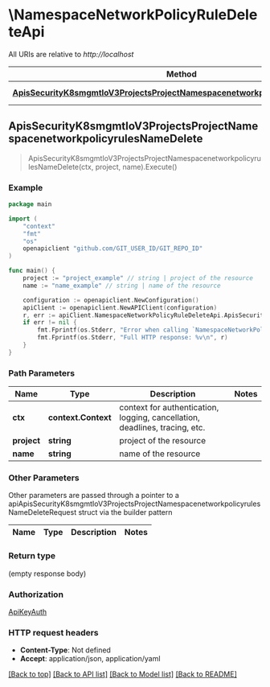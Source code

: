 # \NamespaceNetworkPolicyRuleDeleteApi

All URIs are relative to *http://localhost*

Method | HTTP request | Description
------------- | ------------- | -------------
[**ApisSecurityK8smgmtIoV3ProjectsProjectNamespacenetworkpolicyrulesNameDelete**](NamespaceNetworkPolicyRuleDeleteApi.md#ApisSecurityK8smgmtIoV3ProjectsProjectNamespacenetworkpolicyrulesNameDelete) | **Delete** /apis/security.k8smgmt.io/v3/projects/{project}/namespacenetworkpolicyrules/{name} | 



## ApisSecurityK8smgmtIoV3ProjectsProjectNamespacenetworkpolicyrulesNameDelete

> ApisSecurityK8smgmtIoV3ProjectsProjectNamespacenetworkpolicyrulesNameDelete(ctx, project, name).Execute()





### Example

```go
package main

import (
    "context"
    "fmt"
    "os"
    openapiclient "github.com/GIT_USER_ID/GIT_REPO_ID"
)

func main() {
    project := "project_example" // string | project of the resource
    name := "name_example" // string | name of the resource

    configuration := openapiclient.NewConfiguration()
    apiClient := openapiclient.NewAPIClient(configuration)
    r, err := apiClient.NamespaceNetworkPolicyRuleDeleteApi.ApisSecurityK8smgmtIoV3ProjectsProjectNamespacenetworkpolicyrulesNameDelete(context.Background(), project, name).Execute()
    if err != nil {
        fmt.Fprintf(os.Stderr, "Error when calling `NamespaceNetworkPolicyRuleDeleteApi.ApisSecurityK8smgmtIoV3ProjectsProjectNamespacenetworkpolicyrulesNameDelete``: %v\n", err)
        fmt.Fprintf(os.Stderr, "Full HTTP response: %v\n", r)
    }
}
```

### Path Parameters


Name | Type | Description  | Notes
------------- | ------------- | ------------- | -------------
**ctx** | **context.Context** | context for authentication, logging, cancellation, deadlines, tracing, etc.
**project** | **string** | project of the resource | 
**name** | **string** | name of the resource | 

### Other Parameters

Other parameters are passed through a pointer to a apiApisSecurityK8smgmtIoV3ProjectsProjectNamespacenetworkpolicyrulesNameDeleteRequest struct via the builder pattern


Name | Type | Description  | Notes
------------- | ------------- | ------------- | -------------



### Return type

 (empty response body)

### Authorization

[ApiKeyAuth](../README.md#ApiKeyAuth)

### HTTP request headers

- **Content-Type**: Not defined
- **Accept**: application/json, application/yaml

[[Back to top]](#) [[Back to API list]](../README.md#documentation-for-api-endpoints)
[[Back to Model list]](../README.md#documentation-for-models)
[[Back to README]](../README.md)

